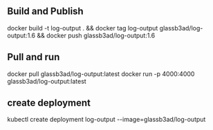 ## Build and Publish

docker build -t log-output . &&
docker tag log-output glassb3ad/log-output:1.6 &&
docker push glassb3ad/log-output:1.6

## Pull and run

docker pull glassb3ad/log-output:latest
docker run -p 4000:4000 glassb3ad/log-output:latest

## create deployment

kubectl create deployment log-output --image=glassb3ad/log-output
